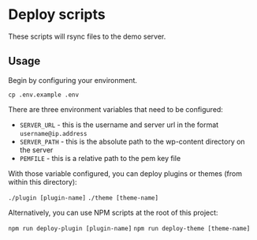 # Deploy scripts

These scripts will rsync files to the demo server.

## Usage

Begin by configuring your environment.

`cp .env.example .env`

There are three environment variables that need to be configured:

- `SERVER_URL` - this is the username and server url in the format `username@ip.address`
- `SERVER_PATH` - this is the absolute path to the wp-content directory on the server
- `PEMFILE` - this is a relative path to the pem key file

With those variable configured, you can deploy plugins or themes (from within this directory):

`./plugin [plugin-name]`
`./theme [theme-name]`

Alternatively, you can use NPM scripts at the root of this project:

`npm run deploy-plugin [plugin-name]`
`npm run deploy-theme [theme-name]`
